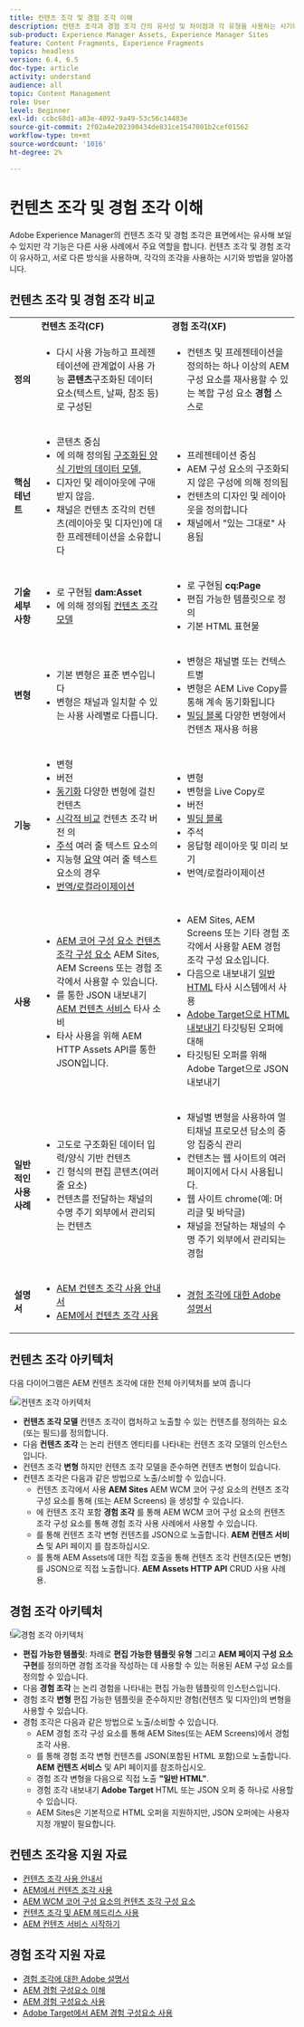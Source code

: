 ```yaml
---
title: 컨텐츠 조각 및 경험 조각 이해
description: 컨텐츠 조각과 경험 조각 간의 유사성 및 차이점과 각 유형을 사용하는 시기와 방법을 알아봅니다.
sub-product: Experience Manager Assets, Experience Manager Sites
feature: Content Fragments, Experience Fragments
topics: headless
version: 6.4, 6.5
doc-type: article
activity: understand
audience: all
topic: Content Management
role: User
level: Beginner
exl-id: ccbc68d1-a83e-4092-9a49-53c56c14483e
source-git-commit: 2f02a4e202390434de831ce1547001b2cef01562
workflow-type: tm+mt
source-wordcount: '1016'
ht-degree: 2%

---
```


# 컨텐츠 조각 및 경험 조각 이해

Adobe Experience Manager의 컨텐츠 조각 및 경험 조각은 표면에서는 유사해 보일 수 있지만 각 기능은 다른 사용 사례에서 주요 역할을 합니다. 컨텐츠 조각 및 경험 조각이 유사하고, 서로 다른 방식을 사용하며, 각각의 조각을 사용하는 시기와 방법을 알아봅니다.

## 컨텐츠 조각 및 경험 조각 비교

<table>
<tbody><tr><td><strong> </strong></td>
<td><strong>컨텐츠 조각(CF)</strong></td>
<td><strong>경험 조각(XF)</strong></td>
</tr><tr><td><strong>정의</strong></td>
<td><ul>
<li>다시 사용 가능하고 프레젠테이션에 관계없이 사용 가능 <strong>콘텐츠</strong>구조화된 데이터 요소(텍스트, 날짜, 참조 등)로 구성된</li>
</ul>
</td>
<td><ul>
<li>컨텐츠 및 프레젠테이션을 정의하는 하나 이상의 AEM 구성 요소를 재사용할 수 있는 복합 구성 요소 <strong>경험</strong> 스스로</li>
</ul>
</td>
</tr><tr><td><strong>핵심 테넌트</strong></td>
<td><ul>
<li>콘텐츠 중심</li>
<li>에 의해 정의됨 <a href="https://experienceleague.adobe.com/docs/experience-manager-65/assets/fragments/content-fragments-models.html?lang=en" target="_blank">구조화된 양식 기반의 데이터 모델.</a></li>
<li>디자인 및 레이아웃에 구애받지 않음.</li>
<li>채널은 컨텐츠 조각의 컨텐츠(레이아웃 및 디자인)에 대한 프레젠테이션을 소유합니다</li>
</ul>
</td>
<td><ul>
<li>프레젠테이션 중심</li>
<li>AEM 구성 요소의 구조화되지 않은 구성에 의해 정의됨</li>
<li>컨텐츠의 디자인 및 레이아웃을 정의합니다</li>
<li>채널에서 "있는 그대로" 사용됨</li>
</ul>
</td>
</tr><tr><td><strong>기술 세부 사항</strong></td>
<td><ul>
<li>로 구현됨 <strong>dam:Asset</strong></li>
<li>에 의해 정의됨 <a href="https://experienceleague.adobe.com/docs/experience-manager-65/assets/fragments/content-fragments-models.html?lang=en" target="_blank">컨텐츠 조각 모델</a></li>
</ul>
</td>
<td><ul>
<li>로 구현됨 <strong>cq:Page</strong></li>
<li>편집 가능한 템플릿으로 정의</li>
<li>기본 HTML 표현물</li>
</ul>
</td>
</tr><tr><td><strong>변형</strong></td>
<td><ul>
<li>기본 변형은 표준 변수입니다</li>
<li>변형은 채널과 일치할 수 있는 사용 사례별로 다릅니다.</li>
</ul>
</td>
<td><ul>
<li>변형은 채널별 또는 컨텍스트별</li>
<li>변형은 AEM Live Copy를 통해 계속 동기화됩니다</li>
<li><a href="https://experienceleague.adobe.com/docs/experience-manager-65/authoring/authoring/experience-fragments.html" target="_blank">빌딩 블록</a> 다양한 변형에서 컨텐츠 재사용 허용</li>
</ul>
</td>
</tr><tr><td><strong>기능</strong></td>
<td><ul>
<li>변형</li>
<li>버전</li>
<li><a href="https://experienceleague.adobe.com/docs/experience-manager-65/assets/fragments/content-fragments-variations.html?lang=en#synchronizing-with-master" target="_blank">동기화</a> 다양한 변형에 걸친 컨텐츠</li>
<li><a href="https://experienceleague.adobe.com/docs/experience-manager-65/assets/fragments/content-fragments-managing.html?lang=en#comparing-fragment-versions" target="_blank">시각적 비교</a> 컨텐츠 조각 버전 의</li>
<li><a href="https://experienceleague.adobe.com/docs/experience-manager-65/assets/fragments/content-fragments-variations.html?lang=en#annotating-a-content-fragment" target="_blank">주석</a> 여러 줄 텍스트 요소의</li>
<li>지능형 <a href="https://experienceleague.adobe.com/docs/experience-manager-65/assets/fragments/content-fragments-variations.html?lang=en#summarizing-text" target="_blank">요약</a> 여러 줄 텍스트 요소의 경우</li>
<li><a href="https://experienceleague.adobe.com/docs/experience-manager-65/assets/fragments/creating-translation-projects-for-content-fragments.html?lang=en" target="_blank">번역/로컬라이제이션</a></li>
</ul>
</td>
<td><ul>
<li>변형</li>
<li>변형을 Live Copy로</li>
<li>버전</li>
<li><a href="https://experienceleague.adobe.com/docs/experience-manager-65/authoring/authoring/experience-fragments.html?lang=en#building-blocks" target="_blank">빌딩 블록</a></li>
<li>주석</li>
<li>응답형 레이아웃 및 미리 보기</li>
<li>번역/로컬라이제이션</li>
</ul>
</td>
</tr><tr><td><strong>사용</strong></td>
<td><ul>
<li><a href="https://experienceleague.adobe.com/docs/experience-manager-core-components/using/components/content-fragment-component.html" target="_blank">AEM 코어 구성 요소 컨텐츠 조각 구성 요소</a> AEM Sites, AEM Screens 또는 경험 조각에서 사용할 수 있습니다.</li>
<li>를 통한 JSON 내보내기 <a href="https://experienceleague.adobe.com/docs/experience-manager-learn/getting-started-with-aem-headless/content-services/overview.html?lang=en" target="_blank">AEM 컨텐츠 서비스</a> 타사 소비</li>
<li>타사 사용을 위해 AEM HTTP Assets API를 통한 JSON입니다.</li>
</ul>
</td>
<td><ul>
<li>AEM Sites, AEM Screens 또는 기타 경험 조각에서 사용할 AEM 경험 조각 구성 요소입니다.</li>
<li>다음으로 내보내기 <a href="https://experienceleague.adobe.com/docs/experience-manager-65/authoring/authoring/experience-fragments.html?lang=en" target="_blank">일반 HTML</a> 타사 시스템에서 사용</li>
<li><a href="https://experienceleague.adobe.com/docs/experience-manager-65/administering/integration/experience-fragments-target.html?lang=en" target="_blank">Adobe Target으로 HTML 내보내기</a> 타깃팅된 오퍼에 대해</li>
<li>타깃팅된 오퍼를 위해 Adobe Target으로 JSON 내보내기</li>
</ul>
</td>
</tr><tr><td><strong>일반적인 사용 사례</strong></td>
<td><ul>
<li>고도로 구조화된 데이터 입력/양식 기반 컨텐츠</li>
<li>긴 형식의 편집 콘텐츠(여러 줄 요소)</li>
<li>컨텐츠를 전달하는 채널의 수명 주기 외부에서 관리되는 컨텐츠</li>
</ul>
</td>
<td><ul>
<li>채널별 변형을 사용하여 멀티채널 프로모션 담소의 중앙 집중식 관리</li>
<li>컨텐츠는 웹 사이트의 여러 페이지에서 다시 사용됩니다.</li>
<li>웹 사이트 chrome(예: 머리글 및 바닥글)</li>
<li>채널을 전달하는 채널의 수명 주기 외부에서 관리되는 경험</li>
</ul>
</td>
</tr><tr><td><strong>설명서</strong></td>
<td><ul>
<li><a href="https://experienceleague.adobe.com/docs/experience-manager-65/assets/home.html?lang=en&amp;topic=/experience-manager/6-5/assets/morehelp/content-fragments.ug.js" target="_blank">AEM 컨텐츠 조각 사용 안내서</a></li>
<li><a href="https://experienceleague.adobe.com/docs/experience-manager-learn/sites/content-fragments/content-fragments-feature-video-use.html?lang=en" target="_blank">AEM에서 컨텐츠 조각 사용</a></li>
</ul>
</td>
<td><ul>
<li><a href="https://experienceleague.adobe.com/docs/experience-manager-65/authoring/authoring/experience-fragments.html?lang=en" target="_blank">경험 조각에 대한 Adobe 설명서</a></li>
</ul>
</td>
</tr></tbody></table>

## 컨텐츠 조각 아키텍처

다음 다이어그램은 AEM 컨텐츠 조각에 대한 전체 아키텍처를 보여 줍니다

!![컨텐츠 조각 아키텍처](./assets/content-fragments-architecture.png)

+ **컨텐츠 조각 모델** 컨텐츠 조각이 캡처하고 노출할 수 있는 컨텐츠를 정의하는 요소(또는 필드)를 정의합니다.
+ 다음 **컨텐츠 조각** 는 논리 컨텐츠 엔티티를 나타내는 컨텐츠 조각 모델의 인스턴스입니다.
+ 컨텐츠 조각 **변형** 하지만 컨텐츠 조각 모델을 준수하면 컨텐츠 변형이 있습니다.
+ 컨텐츠 조각은 다음과 같은 방법으로 노출/소비할 수 있습니다.
   + 컨텐츠 조각에서 사용 **AEM Sites** AEM WCM 코어 구성 요소의 컨텐츠 조각 구성 요소를 통해 (또는 AEM Screens) 을 생성할 수 있습니다.
   + 에 컨텐츠 조각 포함 **경험 조각** 를 통해 AEM WCM 코어 구성 요소의 컨텐츠 조각 구성 요소를 통해 경험 조각 사용 사례에서 사용할 수 있습니다.
   + 를 통해 컨텐츠 조각 변형 컨텐츠를 JSON으로 노출합니다. **AEM 컨텐츠 서비스** 및 API 페이지 를 참조하십시오.
   + 를 통해 AEM Assets에 대한 직접 호출을 통해 컨텐츠 조각 컨텐츠(모든 변형)를 JSON으로 직접 노출합니다. **AEM Assets HTTP API** CRUD 사용 사례용.

## 경험 조각 아키텍처

!![경험 조각 아키텍처](./assets/experience-fragments-architecture.png)

+ **편집 가능한 템플릿**: 차례로 **편집 가능한 템플릿 유형** 그리고 **AEM 페이지 구성 요소 구현**&#x200B;를 정의하면 경험 조각을 작성하는 데 사용할 수 있는 허용된 AEM 구성 요소를 정의할 수 있습니다.
+ 다음 **경험 조각** 는 논리 경험을 나타내는 편집 가능한 템플릿의 인스턴스입니다.
+ 경험 조각 **변형** 편집 가능한 템플릿을 준수하지만 경험(컨텐츠 및 디자인)의 변형을 사용할 수 있습니다.
+ 경험 조각은 다음과 같은 방법으로 노출/소비할 수 있습니다.
   + AEM 경험 조각 구성 요소를 통해 AEM Sites(또는 AEM Screens)에서 경험 조각 사용.
   + 를 통해 경험 조각 변형 컨텐츠를 JSON(포함된 HTML 포함)으로 노출합니다. **AEM 컨텐츠 서비스** 및 API 페이지를 참조하십시오.
   + 경험 조각 변형을 다음으로 직접 노출 **&quot;일반 HTML&quot;**.
   + 경험 조각 내보내기 **Adobe Target** HTML 또는 JSON 오퍼 중 하나로 사용할 수 있습니다.
   + AEM Sites은 기본적으로 HTML 오퍼을 지원하지만, JSON 오퍼에는 사용자 지정 개발이 필요합니다.

## 컨텐츠 조각용 지원 자료

+ [컨텐츠 조각 사용 안내서](https://experienceleague.adobe.com/docs/experience-manager-65/assets/home.html?lang=en&amp;topic=/experience-manager/6-5/assets/morehelp/content-fragments.ug.js)
+ [AEM에서 컨텐츠 조각 사용](https://experienceleague.adobe.com/docs/experience-manager-learn/sites/content-fragments/content-fragments-feature-video-use.html?lang=en)
+ [AEM WCM 코어 구성 요소의 컨텐츠 조각 구성 요소](https://experienceleague.adobe.com/docs/experience-manager-core-components/using/components/content-fragment-component.html)
+ [컨텐츠 조각 및 AEM 헤드리스 사용](https://experienceleague.adobe.com/docs/experience-manager-learn/getting-started-with-aem-headless/overview.html?lang=en)
+ [AEM 컨텐츠 서비스 시작하기](https://experienceleague.adobe.com/docs/experience-manager-learn/getting-started-with-aem-headless/content-services/overview.html?lang=en)

## 경험 조각 지원 자료

+ [경험 조각에 대한 Adobe 설명서](https://experienceleague.adobe.com/docs/experience-manager-65/authoring/authoring/experience-fragments.html?lang=en)
+ [AEM 경험 구성요소 이해](https://experienceleague.adobe.com/docs/experience-manager-learn/sites/experience-fragments/experience-fragments-feature-video-use.html?lang=en)
+ [AEM 경험 구성요소 사용](https://experienceleague.adobe.com/docs/experience-manager-learn/sites/experience-fragments/experience-fragments-feature-video-use.html?lang=en)
+ [Adobe Target에서 AEM 경험 구성요소 사용](https://medium.com/adobetech/experience-fragments-and-adobe-target-d8d74381b9b2)
